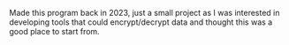 Made this program back in 2023, just a small project as I was interested in developing tools that could encrypt/decrypt data and thought this was a good place to start from.
